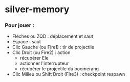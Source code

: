 # silver-memory

### Pour jouer : 
* Flèches ou ZQD : déplacement et saut
* Espace : saut
* Clic Gauche (ou Fire1) : tir de projectile
* Clic Droit (ou Fire2) : action 
  * récupérer Ele
  * actionner l'interrupteur
  * récupérer le projectile du boomerang
* Clic Milieu ou Shift Droit (Fire3) : checkpoint respawn